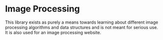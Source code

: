 # Image Processing

This library exists as purely a means towards learning about different
image processing algorithms and data structures and is not meant for 
serious use. It is also used for an image processing website.
